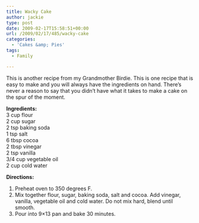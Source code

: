 ```yaml
---
title: Wacky Cake
author: jackie
type: post
date: 2009-02-17T15:58:51+00:00
url: /2009/02/17/485/wacky-cake
categories:
  - 'Cakes &amp; Pies'
tags:
  - Family

---
```

This is another recipe from my Grandmother Birdie. This is one recipe that is easy to make and you will always have the ingredients on hand. There&#8217;s never a reason to say that you didn&#8217;t have what it takes to make a cake on the spur of the moment.

**Ingredients:**  
3 cup flour  
2 cup sugar  
2 tsp baking soda  
1 tsp salt  
6 tbsp cocoa  
2 tbsp vinegar  
2 tsp vanilla  
3/4 cup vegetable oil  
2 cup cold water

**Directions:**

  1. Preheat oven to 350 degrees F.
  2. Mix together flour, sugar, baking soda, salt and cocoa. Add vinegar, vanilla, vegetable oil and cold water. Do not mix hard, blend until smooth.
  3. Pour into 9&#215;13 pan and bake 30 minutes.